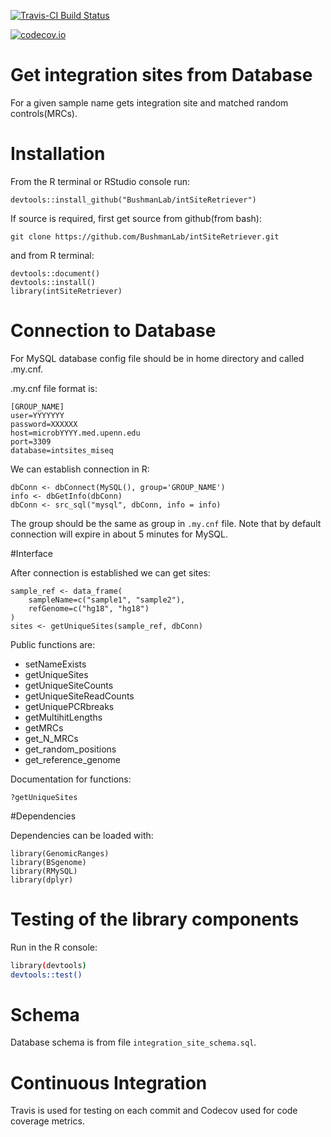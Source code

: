 [![Travis-CI Build Status](https://travis-ci.org/BushmanLab/intSiteRetriever.svg?branch=master)](https://travis-ci.org/BushmanLab/intSiteRetriever)

[![codecov.io](http://codecov.io/github/BushmanLab/intSiteRetriever/coverage.svg?branch=master)](http://codecov.io/github/BushmanLab/intSiteRetriever?branch=master)

# Get integration sites from Database

For a given sample name gets integration site and matched random controls(MRCs).

# Installation

From the R terminal  or RStudio console run:
```
devtools::install_github("BushmanLab/intSiteRetriever")
```

If source is required, first get source from github(from bash):
```
git clone https://github.com/BushmanLab/intSiteRetriever.git
```
and from R terminal:
```{r}
devtools::document()
devtools::install()
library(intSiteRetriever)
```

# Connection to Database

For MySQL database config file should be in home directory and called .my.cnf.

.my.cnf file format is:
```
[GROUP_NAME]
user=YYYYYYY
password=XXXXXX
host=microbYYYY.med.upenn.edu
port=3309
database=intsites_miseq
```

We can establish connection in R:
```{r}
dbConn <- dbConnect(MySQL(), group='GROUP_NAME')
info <- dbGetInfo(dbConn)
dbConn <- src_sql("mysql", dbConn, info = info)
```
The group should be the same as group in `.my.cnf` file.
Note that by default connection will expire in about 5 minutes for MySQL.

#Interface

After connection is established we can get sites:

```{r}
sample_ref <- data_frame(
    sampleName=c("sample1", "sample2"),
    refGenome=c("hg18", "hg18")
)
sites <- getUniqueSites(sample_ref, dbConn)
```

Public functions are:

* setNameExists
* getUniqueSites
* getUniqueSiteCounts
* getUniqueSiteReadCounts
* getUniquePCRbreaks
* getMultihitLengths
* getMRCs
* get_N_MRCs
* get_random_positions
* get_reference_genome

Documentation for functions:
```{r}
?getUniqueSites
```

#Dependencies

Dependencies can be loaded with:
```
library(GenomicRanges)
library(BSgenome)
library(RMySQL)
library(dplyr)
```

# Testing of the library components

Run in the R console:
```bash
library(devtools)
devtools::test()
```

# Schema

Database schema is from file `integration_site_schema.sql`.

# Continuous Integration 

Travis is used for testing on each commit and Codecov used for code coverage metrics.

